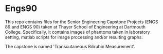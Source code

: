 # Engs90
This repo contains files for the Senior Engineering Capstone Projects (ENGS 89 and ENGS 90) taken at
Thayer School of Engineering at Dartmouth College. Specifically, it contains images of phantoms taken in laboratory
setting, matlab scripts for image processing and/or resulting graphs. 

The capstone is named 'Transcutaneous Bilirubin Measurement'.
